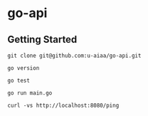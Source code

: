 # go-api

## Getting Started

```
git clone git@github.com:u-aiaa/go-api.git

go version

go test

go run main.go

curl -vs http://localhost:8080/ping
```